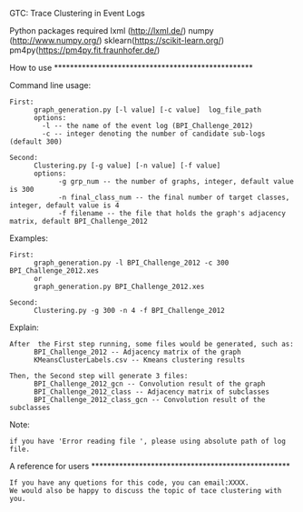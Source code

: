 GTC: Trace Clustering in Event Logs

Python packages required
	lxml (http://lxml.de/)
	numpy (http://www.numpy.org/)
	sklearn(https://scikit-learn.org/)
	pm4py(https://pm4py.fit.fraunhofer.de/)

How to use **************************************************

Command line usage:

	First:
	      graph_generation.py [-l value] [-c value]  log_file_path
	      options:
		    -l -- the name of the event log (BPI_Challenge_2012)
		    -c -- integer denoting the number of candidate sub-logs (default 300)

	Second:
          Clustering.py [-g value] [-n value] [-f value]
          options:
                -g grp_num -- the number of graphs, integer, default value is 300
                -n final_class_num -- the final number of target classes, integer, default value is 4
                -f filename -- the file that holds the graph's adjacency matrix, default BPI_Challenge_2012

Examples:

	First:
	      graph_generation.py -l BPI_Challenge_2012 -c 300 BPI_Challenge_2012.xes
	      or
	      graph_generation.py BPI_Challenge_2012.xes

	Second:
	      Clustering.py -g 300 -n 4 -f BPI_Challenge_2012

Explain:

	After  the First step running, some files would be generated, such as:
          BPI_Challenge_2012 -- Adjacency matrix of the graph
          KMeansClusterLabels.csv -- Kmeans clustering results

	Then, the Second step will generate 3 files:
          BPI_Challenge_2012_gcn -- Convolution result of the graph
          BPI_Challenge_2012_class -- Adjacency matrix of subclasses
          BPI_Challenge_2012_class_gcn -- Convolution result of the subclasses
 	
Note: 
	
	if you have 'Error reading file ', please using absolute path of log file.

A reference for users **************************************************

	If you have any quetions for this code, you can email:XXXX.
	We would also be happy to discuss the topic of tace clustering with you.



